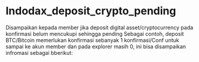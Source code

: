 # Indodax_deposit_crypto_pending
Disampaikan kepada member jika deposit digital asset/cryptocurrency pada konfirmasi belum mencukupi sehingga pending
Sebagai contoh, deposit BTC/Bitcoin memerlukan konfirmasi sebanyak 1 konfirmasi/Conf untuk sampai ke akun member dan pada explorer masih 0, ini bisa disampaikan infromasi sebagai bberikut:
